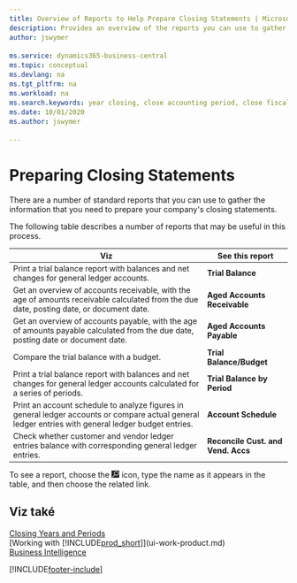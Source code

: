 ```yaml
---
title: Overview of Reports to Help Prepare Closing Statements | Microsoft Docs
description: Provides an overview of the reports you can use to gather information to prepare your company's closing statements when closing the fiscal year.
author: jswymer

ms.service: dynamics365-business-central
ms.topic: conceptual
ms.devlang: na
ms.tgt_pltfrm: na
ms.workload: na
ms.search.keywords: year closing, close accounting period, close fiscal year, aging, creditor payments, vendor payments, assets, liabilities, equity, analysis, reporting, financial report, business intelligence, BI, Power Bi, KPI
ms.date: 10/01/2020
ms.author: jswymer

---
```

# Preparing Closing Statements
There are a number of standard reports that you can use to gather the information that you need to prepare your company's closing statements.

The following table describes a number of reports that may be useful in this process.

| Viz | See this report |
| --- | --- |
| Print a trial balance report with balances and net changes for general ledger accounts. | **Trial Balance** |
| Get an overview of accounts receivable, with the age of amounts receivable calculated from the due date, posting date, or document date. | **Aged Accounts Receivable** |
| Get an overview of accounts payable, with the age of amounts payable calculated from the due date, posting date or document date. | **Aged Accounts Payable** |
| Compare the trial balance with a budget. | **Trial Balance/Budget** |
| Print a trial balance report with balances and net changes for general ledger accounts calculated for a series of periods. | **Trial Balance by Period** |
| Print an account schedule to analyze figures in general ledger accounts or compare actual general ledger entries with general ledger budget entries. | **Account Schedule** |
| Check whether customer and vendor ledger entries balance with corresponding general ledger entries. | **Reconcile Cust. and Vend. Accs** |

To see a report, choose the ![Lightbulb that opens the Tell Me feature](media/ui-search/search_small.png "Tell me what you want to do") icon, type the name as it appears in the table, and then choose the related link.

## Viz také
[Closing Years and Periods](year-close-years-periods.md)  
[Working with [!INCLUDE[prod_short](includes/prod_short.md)]](ui-work-product.md)  
[Business Intelligence](bi.md)


[!INCLUDE[footer-include](includes/footer-banner.md)]